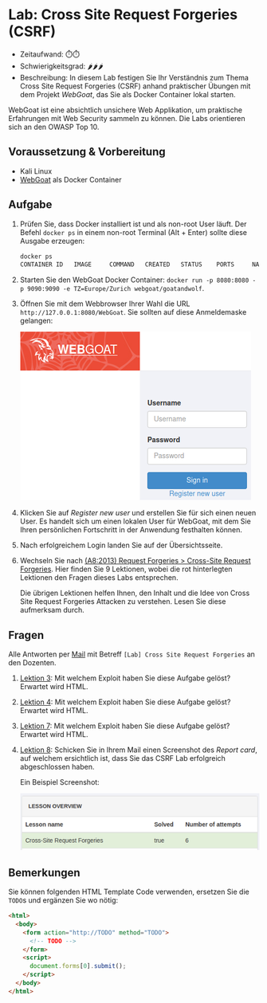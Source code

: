 # Lab: Cross Site Request Forgeries (CSRF)

-   Zeitaufwand:        ⏱️⏱️
-   Schwierigkeitsgrad: 🌶🌶🌶️
-   Beschreibung: In diesem Lab festigen Sie Ihr Verständnis zum Thema Cross Site Request Forgeries (CSRF) anhand praktischer Übungen mit dem Projekt _WebGoat_, das Sie als Docker Container lokal starten.

WebGoat ist eine absichtlich unsichere Web Applikation, um praktische Erfahrungen mit Web Security sammeln zu können. Die Labs orientieren sich an den OWASP Top 10.

## Voraussetzung & Vorbereitung

-   Kali Linux
-   [WebGoat](https://github.com/WebGoat/WebGoat) als Docker Container

## Aufgabe

1.  Prüfen Sie, dass Docker installiert ist und als non-root User läuft. Der Befehl `docker ps` in einem non-root Terminal (Alt + Enter) sollte diese Ausgabe erzeugen:

    ```bash
    docker ps
    CONTAINER ID   IMAGE     COMMAND   CREATED   STATUS    PORTS     NAMES
    ```

2.  Starten Sie den WebGoat Docker Container: `docker run -p 8080:8080 -p 9090:9090 -e TZ=Europe/Zurich webgoat/goatandwolf`.

3.  Öffnen Sie mit dem Webbrowser Ihrer Wahl die URL `http://127.0.0.1:8080/WebGoat`. Sie sollten auf diese Anmeldemaske gelangen:

    ![WebGoat Loginpage](img/webgoat-login-page.png)

4.  Klicken Sie auf _Register new user_ und erstellen Sie für sich einen neuen User. Es handelt sich um einen lokalen User für WebGoat, mit dem Sie Ihren persönlichen Fortschritt in der Anwendung festhalten können.

5.  Nach erfolgreichem Login landen Sie auf der Übersichtsseite.

6.  Wechseln Sie nach [(A8:2013) Request Forgeries > Cross-Site Request Forgeries](http://127.0.0.1:8080/WebGoat/start.mvc#lesson/CSRF.lesson). Hier finden Sie 9 Lektionen, wobei die rot hinterlegten Lektionen den Fragen dieses Labs entsprechen.

    Die übrigen Lektionen helfen Ihnen, den Inhalt und die Idee von Cross Site Request Forgeries Attacken zu verstehen. Lesen Sie diese aufmerksam durch.

## Fragen

Alle Antworten per [Mail](mailto:pascal.knecht@juventus.schule?subject=[Lab]%20Cross%20Site%20Request%20Forgeries) mit Betreff `[Lab] Cross Site Request Forgeries` an den Dozenten.

1.  [Lektion 3](http://127.0.0.1:8080/WebGoat/start.mvc#lesson/CSRF.lesson/2): Mit welchem Exploit haben Sie diese Aufgabe gelöst? Erwartet wird HTML.

2.  [Lektion 4](http://127.0.0.1:8080/WebGoat/start.mvc#lesson/CSRF.lesson/3): Mit welchem Exploit haben Sie diese Aufgabe gelöst? Erwartet wird HTML.

3.  [Lektion 7](http://127.0.0.1:8080/WebGoat/start.mvc#lesson/CSRF.lesson/6): Mit welchem Exploit haben Sie diese Aufgabe gelöst? Erwartet wird HTML.

4.  [Lektion 8](http://127.0.0.1:8080/WebGoat/start.mvc#lesson/CSRF.lesson/7): Schicken Sie in Ihrem Mail einen Screenshot des _Report card_, auf welchem ersichtlich ist, dass Sie das CSRF Lab erfolgreich abgeschlossen haben.

    Ein Beispiel Screenshot:

    ![sha256sum webgoat-csrf-solved.png 8d7a5d824e9cc737f2be085a5a06f19e9f54f6e066727afcad434760320058bb](img/webgoat-csrf-solved.png)

## Bemerkungen

Sie können folgenden HTML Template Code verwenden, ersetzen Sie die `TODO`s und ergänzen Sie wo nötig:

```html
<html>
  <body>
    <form action="http://TODO" method="TODO">
      <!-- TODO -->
    </form>
    <script>
      document.forms[0].submit();
    </script>
  </body>
</html>
```
